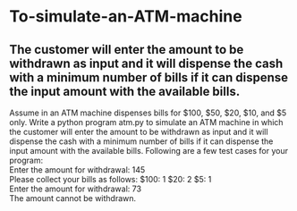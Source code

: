 # To-simulate-an-ATM-machine
## The customer will enter the amount to be withdrawn as input and it will dispense the cash with a minimum number of bills if it can dispense the input amount with the available bills.
Assume in an ATM machine dispenses bills for $100, $50, $20, $10, and $5 only. Write a python program atm.py to simulate an ATM machine in which the customer will enter the amount to be withdrawn as input and it will dispense the cash with a minimum number of bills if it can dispense the input amount with the available bills. Following are a few test cases for your program:<br>
Enter the amount for withdrawal: 145 <br>
Please collect your bills as follows: $100: 1 $20: 2 $5: 1 <br>
Enter the amount for withdrawal: 73 <br> 
The amount cannot be withdrawn.
